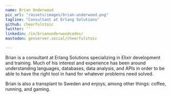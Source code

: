 ```yaml
---
name: Brian Underwood
pic_url: "/assets/images/brian-underwood.png"
tagline: "Consultant at Erlang Solutions"
github: cheerfulstoic
twitter: ''
linkedin: /in/brianunderwoodcodes/
mastodon: genserver.social/cheerfulstoic

---
```

Brian is a consultant at Erlang Solutions specializing in Elixir development and training.  Much of his interest and experience has been around understanding languages, databases, data analysis, and APIs in order to be able to have the right tool in hand for whatever problems need solved.

Brian is also a transplant to Sweden and enjoys, among other things: coffee, running, and gaming.